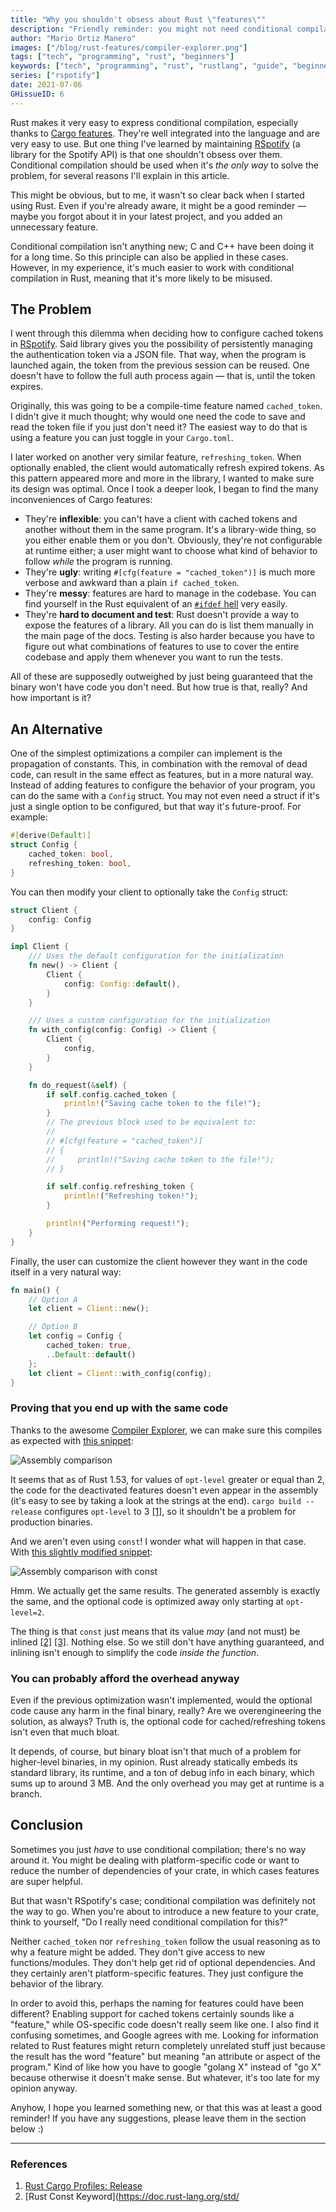 ```yaml
---
title: "Why you shouldn't obsess about Rust \"features\""
description: "Friendly reminder: you might not need conditional compilation"
author: "Mario Ortiz Manero"
images: ["/blog/rust-features/compiler-explorer.png"]
tags: ["tech", "programming", "rust", "beginners"]
keywords: ["tech", "programming", "rust", "rustlang", "guide", "beginners", "cargo", "conditional compilation", "cargo features"]
series: ["rspotify"]
date: 2021-07-06
GHissueID: 6
---
```


Rust makes it very easy to express conditional compilation, especially thanks to [Cargo features](https://doc.rust-lang.org/cargo/reference/features.html). They're well integrated into the language and are very easy to use. But one thing I've learned by maintaining [RSpotify](https://github.com/ramsayleung/rspotify) (a library for the Spotify API) is that one shouldn't obsess over them. Conditional compilation should be used when it's _the only way_ to solve the problem, for several reasons I'll explain in this article.

This might be obvious, but to me, it wasn't so clear back when I started using Rust. Even if you're already aware, it might be a good reminder — maybe you forgot about it in your latest project, and you added an unnecessary feature.

Conditional compilation isn't anything new; C and C++ have been doing it for a long time. So this principle can also be applied in these cases. However, in my experience, it's much easier to work with conditional compilation in Rust, meaning that it's more likely to be misused.

## The Problem

I went through this dilemma when deciding how to configure cached tokens in [RSpotify](https://github.com/ramsayleung/rspotify). Said library gives you the possibility of persistently managing the authentication token via a JSON file. That way, when the program is launched again, the token from the previous session can be reused. One doesn't have to follow the full auth process again — that is, until the token expires.

Originally, this was going to be a compile-time feature named `cached_token`. I didn't give it much thought; why would one need the code to save and read the token file if you just don't need it? The easiest way to do that is using a feature you can just toggle in your `Cargo.toml`.

I later worked on another very similar feature, `refreshing_token`. When optionally enabled, the client would automatically refresh expired tokens. As this pattern appeared more and more in the library, I wanted to make sure its design was optimal. Once I took a deeper look, I began to find the many inconveniences of Cargo features:

- They're **inflexible**: you can't have a client with cached tokens and another without them in the same program. It's a library-wide thing, so you either enable them or you don't. Obviously, they're not configurable at runtime either; a user might want to choose what kind of behavior to follow _while_ the program is running.
- They're **ugly**: writing `#[cfg(feature = "cached_token")]` is much more verbose and awkward than a plain `if cached_token`.
- They're **messy**: features are hard to manage in the codebase. You can find yourself in the Rust equivalent of an [`#ifdef` hell](https://www.cqse.eu/en/news/blog/living-in-the-ifdef-hell/) very easily.
- They're **hard to document and test**: Rust doesn't provide a way to expose the features of a library. All you can do is list them manually in the main page of the docs. Testing is also harder because you have to figure out what combinations of features to use to cover the entire codebase and apply them whenever you want to run the tests.

All of these are supposedly outweighed by just being guaranteed that the binary won't have code you don't need. But how true is that, really? And how important is it?

## An Alternative

One of the simplest optimizations a compiler can implement is the propagation of constants. This, in combination with the removal of dead code, can result in the same effect as features, but in a more natural way. Instead of adding features to configure the behavior of your program, you can do the same with a `Config` struct. You may not even need a struct if it's just a single option to be configured, but that way it's future-proof. For example:

```rust
#[derive(Default)]
struct Config {
    cached_token: bool,
    refreshing_token: bool,
}
```

You can then modify your client to optionally take the `Config` struct:

```rust
struct Client {
    config: Config
}

impl Client {
    /// Uses the default configuration for the initialization
    fn new() -> Client {
        Client {
            config: Config::default(),
        }
    }

    /// Uses a custom configuration for the initialization
    fn with_config(config: Config) -> Client {
        Client {
            config,
        }
    }

    fn do_request(&self) {
        if self.config.cached_token {
            println!("Saving cache token to the file!");
        }
        // The previous block used to be equivalent to:
        //
        // #[cfg(feature = "cached_token")]
        // {
        //     println!("Saving cache token to the file!");
        // }

        if self.config.refreshing_token {
            println!("Refreshing token!");
        }

        println!("Performing request!");
    }
}
```

Finally, the user can customize the client however they want in the code itself in a very natural way:

```rust
fn main() {
    // Option A
    let client = Client::new();

    // Option B
    let config = Config {
        cached_token: true,
        ..Default::default()
    };
    let client = Client::with_config(config);
}
```

### Proving that you end up with the same code

Thanks to the awesome [Compiler Explorer](https://godbolt.org), we can make sure this compiles as expected with [this snippet](https://godbolt.org/z/Kr9GP6Gqz):

![Assembly comparison](/blog/rust-features/compiler-explorer.png)

It seems that as of Rust 1.53, for values of `opt-level` greater or equal than 2, the code for the deactivated features doesn't even appear in the assembly (it's easy to see by taking a look at the strings at the end). `cargo build --release` configures `opt-level` to 3 [[1]](https://doc.rust-lang.org/cargo/reference/profiles.html#release), so it shouldn't be a problem for production binaries.

And we aren't even using `const`! I wonder what will happen in that case. With [this slightly modified snippet](https://godbolt.org/z/f1xTaWzdc):

![Assembly comparison with const](/blog/rust-features/compiler-explorer-const.png)

Hmm. We actually get the same results. The generated assembly is exactly the same, and the optional code is optimized away only starting at `opt-level=2`.

The thing is that `const` just means that its value _may_ (and not must) be inlined [[2]](https://doc.rust-lang.org/std/keyword.const.html) [[3]](https://doc.rust-lang.org/reference/const_eval.html). Nothing else. So we still don't have anything guaranteed, and inlining isn't enough to simplify the code _inside the function_.

### You can probably afford the overhead anyway

Even if the previous optimization wasn't implemented, would the optional code cause any harm in the final binary, really? Are we overengineering the solution, as always? Truth is, the optional code for cached/refreshing tokens isn't even that much bloat.

It depends, of course, but binary bloat isn't that much of a problem for higher-level binaries, in my opinion. Rust already statically embeds its standard library, its runtime, and a ton of debug info in each binary, which sums up to around 3 MB. And the only overhead you may get at runtime is a branch.

## Conclusion

Sometimes you just _have_ to use conditional compilation; there's no way around it. You might be dealing with platform-specific code or want to reduce the number of dependencies of your crate, in which cases features are super helpful.

But that wasn't RSpotify's case; conditional compilation was definitely not the way to go. When you're about to introduce a new feature to your crate, think to yourself, "Do I really need conditional compilation for this?"

Neither `cached_token` nor `refreshing_token` follow the usual reasoning as to why a feature might be added. They don't give access to new functions/modules. They don't help get rid of optional dependencies. And they certainly aren't platform-specific features. They just configure the behavior of the library.

In order to avoid this, perhaps the naming for features could have been different? Enabling support for cached tokens certainly sounds like a "feature," while OS-specific code doesn't really seem like one. I also find it confusing sometimes, and Google agrees with me. Looking for information related to Rust features might return completely unrelated stuff just because the result has the word "feature" but meaning "an attribute or aspect of the program." Kind of like how you have to google "golang X" instead of "go X" because otherwise it doesn't make sense. But whatever, it's too late for my opinion anyway.

Anyhow, I hope you learned something new, or that this was at least a good reminder! If you have any suggestions, please leave them in the section below :)

---

### References

1. [Rust Cargo Profiles: Release](https://doc.rust-lang.org/cargo/reference/profiles.html#release)
2. [Rust Const Keyword](https://doc.rust-lang.org/std/
